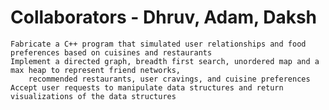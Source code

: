 # Collaborators - Dhruv, Adam, Daksh
    
    Fabricate a C++ program that simulated user relationships and food preferences based on cuisines and restaurants
    Implement a directed graph, breadth first search, unordered map and a max heap to represent friend networks, 
    	recommended restaurants, user cravings, and cuisine preferences
    Accept user requests to manipulate data structures and return visualizations of the data structures

                    
                    


